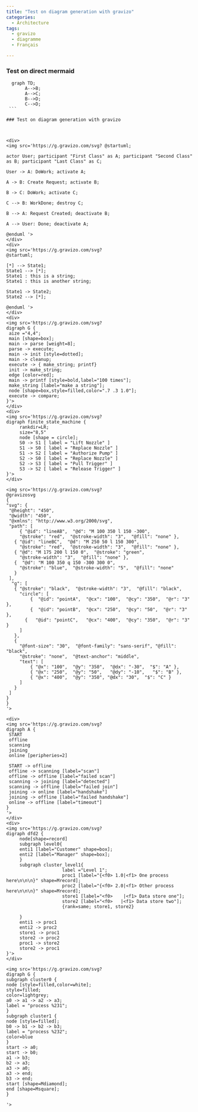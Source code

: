```yaml
---
title: "Test on diagram generation with gravizo"
categories:
  - Architecture
tags:
  - gravizo
  - diagramme
  - Français

---
```


### Test on direct mermaid

   ```mermaid
     graph TD;
          A-->B;
          A-->C;
          B-->D;
          C-->D;
    ```

### Test on diagram generation with gravizo



<div>
<img src='https://g.gravizo.com/svg? @startuml;

actor User; participant "First Class" as A; participant "Second Class" as B; participant "Last Class" as C;

User -> A: DoWork; activate A;

A -> B: Create Request; activate B;

B -> C: DoWork; activate C;

C --> B: WorkDone; destroy C;

B --> A: Request Created; deactivate B;

A --> User: Done; deactivate A;

@enduml '>
</div>
<div>
  <img src='https://g.gravizo.com/svg?
@startuml;

[*] --> State1;
State1 --> [*];
State1 : this is a string;
State1 : this is another string;

State1 -> State2;
State2 --> [*];

@enduml '>
</div>
<div>
   <img src='https://g.gravizo.com/svg?
  digraph G {
    aize ="4,4";
    main [shape=box];
    main -> parse [weight=8];
    parse -> execute;
    main -> init [style=dotted];
    main -> cleanup;
    execute -> { make_string; printf}
    init -> make_string;
    edge [color=red];
    main -> printf [style=bold,label="100 times"];
    make_string [label="make a string"];
    node [shape=box,style=filled,color=".7 .3 1.0"];
    execute -> compare;
  }'>
</div>
<div>
   <img src='https://g.gravizo.com/svg?
digraph finite_state_machine {
        rankdir=LR;
        size="8,5"
        node [shape = circle];
        S0 -> S1 [ label = "Lift Nozzle" ]
        S1 -> S0 [ label = "Replace Nozzle" ]
        S1 -> S2 [ label = "Authorize Pump" ]
        S2 -> S0 [ label = "Replace Nozzle" ]
        S2 -> S3 [ label = "Pull Trigger" ]
        S3 -> S2 [ label = "Release Trigger" ]
}'>
</div>

<img src='https://g.gravizo.com/svg?
@gravizosvg
{
  "svg": {
    "@height": "450",
    "@width": "450",
    "@xmlns": "http://www.w3.org/2000/svg",
    "path": [
        { "@id": "lineAB",  "@d": "M 100 350 l 150 -300",
        "@stroke": "red",  "@stroke-width": "3",  "@fill": "none" },
      { "@id": "lineBC",  "@d": "M 250 50 l 150 300",
        "@stroke": "red",  "@stroke-width": "3",  "@fill": "none" },
      { "@d": "M 175 200 l 150 0",  "@stroke": "green",
        "@stroke-width": "3",  "@fill": "none" },
      {  "@d": "M 100 350 q 150 -300 300 0",
        "@stroke": "blue",  "@stroke-width": "5",  "@fill": "none"
      }
    ],
     "g": [
      { "@stroke": "black",  "@stroke-width": "3",  "@fill": "black",
        "circle": [  
            {  "@id": "pointA",  "@cx": "100",  "@cy": "350",  "@r": "3"  },
            {  "@id": "pointB",  "@cx": "250",  "@cy": "50",  "@r": "3"  },
          {   "@id": "pointC",   "@cx": "400",  "@cy": "350",  "@r": "3"  }
        ]
      },
      {
        "@font-size": "30",  "@font-family": "sans-serif", "@fill": "black",
        "@stroke": "none",  "@text-anchor": "middle",
        "text": [
            { "@x": "100",  "@y": "350",  "@dx": "-30",  "$": "A" },
            { "@x": "250",  "@y": "50",   "@dy": "-10",   "$": "B" },
            { "@x": "400",  "@y": "350", "@dx": "30",  "$": "C" }
        ]
      }
    ]
  }
}
'>

<div>
<img src='https://g.gravizo.com/svg?
digraph A {
    START
    offline
    scanning
    joining
    online [peripheries=2]
 
    START -> offline
    offline -> scanning [label="scan"]
    offline -> offline [label="failed scan"]
    scanning -> joining [label="detected"]
    scanning -> offline [label="failed join"]
    joining -> online [label="handshake"]
    joining -> offline [label="failed handshake"]
    online -> offline [label="timeout"]
}
'>
</div>
<div>
   <img src='https://g.gravizo.com/svg?
digraph dfd2 {
        node[shape=record]
        subgraph level0{
        enti1 [label="Customer" shape=box];
        enti2 [label="Manager" shape=box];
        }
        subgraph cluster_level1{
                        label ="Level 1";
                        proc1 [label="{<f0> 1.0|<f1> One process here\n\n\n}" shape=Mrecord];
                        proc2 [label="{<f0> 2.0|<f1> Other process here\n\n\n}" shape=Mrecord];
                        store1 [label="<f0>    |<f1> Data store one"];
                        store2 [label="<f0>   |<f1> Data store two"];
                        {rank=same; store1, store2}

        }
        enti1 -> proc1
        enti2 -> proc2
        store1 -> proc1
        store2 -> proc2
        proc1 -> store2
        store2 -> proc1 
}'>
</div>

<img src='https://g.gravizo.com/svg?
digraph G {
subgraph cluster0 {
node [style=filled,color=white];
style=filled;
color=lightgrey;
a0 -> a1 -> a2 -> a3;
label = "process %231";
}
subgraph cluster1 {
node [style=filled];
b0 -> b1 -> b2 -> b3;
label = "process %232";
color=blue
}
start -> a0;
start -> b0;
a1 -> b3;
b2 -> a3;
a3 -> a0;
a3 -> end;
b3 -> end;
start [shape=Mdiamond];
end [shape=Msquare];
}

'>
        

